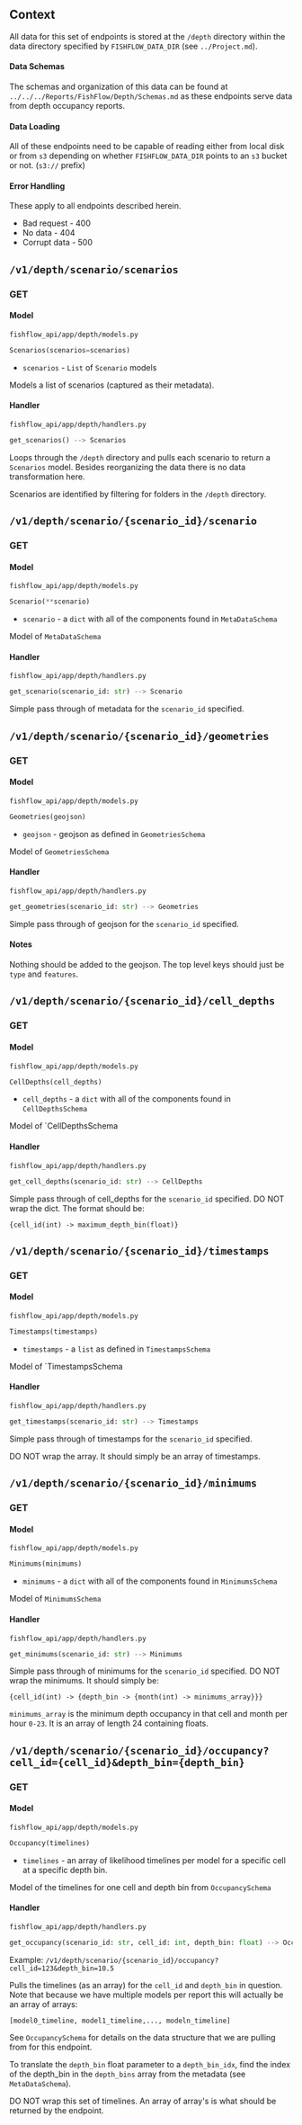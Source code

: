 ## Context

All data for this set of endpoints is stored at the `/depth` directory within the data directory specified by `FISHFLOW_DATA_DIR` (see `../Project.md`).
#### Data Schemas
The schemas and organization of this data can be found at `../../../Reports/FishFlow/Depth/Schemas.md` as these endpoints serve data from depth occupancy reports. 
#### Data Loading
All of these endpoints need to be capable of reading either from local disk or from `s3` depending on whether `FISHFLOW_DATA_DIR` points to an `s3` bucket or not. (`s3://` prefix)
#### Error Handling
These apply to all endpoints described herein.
- Bad request - 400
- No data - 404
- Corrupt data - 500

## `/v1/depth/scenario/scenarios`
### GET
#### Model
`fishflow_api/app/depth/models.py`

```python
Scenarios(scenarios=scenarios)
```

- `scenarios` - `List` of `Scenario` models

Models a list of scenarios (captured as their metadata).
#### Handler
`fishflow_api/app/depth/handlers.py`

```python
get_scenarios() --> Scenarios
```

Loops through the `/depth` directory and pulls each scenario to return a `Scenarios` model. Besides reorganizing the data there is no data transformation here.

Scenarios are identified by filtering for folders in the `/depth` directory.

## `/v1/depth/scenario/{scenario_id}/scenario`
### GET
#### Model
`fishflow_api/app/depth/models.py`

```python
Scenario(**scenario)
```
- `scenario` - a `dict` with all of the components found in `MetaDataSchema`

Model of `MetaDataSchema`
#### Handler
`fishflow_api/app/depth/handlers.py`

```python
get_scenario(scenario_id: str) --> Scenario
```

Simple pass through of metadata for the `scenario_id` specified.
## `/v1/depth/scenario/{scenario_id}/geometries`
### GET
#### Model
`fishflow_api/app/depth/models.py`

```python
Geometries(geojson)
```

- `geojson` - geojson as defined in `GeometriesSchema`

Model of `GeometriesSchema`
#### Handler
`fishflow_api/app/depth/handlers.py`

```python
get_geometries(scenario_id: str) --> Geometries
```

Simple pass through of geojson for the `scenario_id` specified.
#### Notes

Nothing should be added to the geojson. The top level keys should just be `type` and `features`.
## `/v1/depth/scenario/{scenario_id}/cell_depths`
### GET
#### Model
`fishflow_api/app/depth/models.py`

```python
CellDepths(cell_depths)
```

- `cell_depths` - a `dict` with all of the components found in `CellDepthsSchema`

Model of `CellDepthsSchema
#### Handler
`fishflow_api/app/depth/handlers.py`

```python
get_cell_depths(scenario_id: str) --> CellDepths
```

Simple pass through of cell_depths for the `scenario_id` specified. DO NOT wrap the dict. The format should be:

`{cell_id(int) -> maximum_depth_bin(float)}`

## `/v1/depth/scenario/{scenario_id}/timestamps`
### GET
#### Model
`fishflow_api/app/depth/models.py`

```python
Timestamps(timestamps)
```

- `timestamps` - a `list` as defined in `TimestampsSchema`

Model of `TimestampsSchema
#### Handler
`fishflow_api/app/depth/handlers.py`

```python
get_timestamps(scenario_id: str) --> Timestamps
```

Simple pass through of timestamps for the `scenario_id` specified.

DO NOT wrap the array. It should simply be an array of timestamps. 
## `/v1/depth/scenario/{scenario_id}/minimums`
### GET
#### Model
`fishflow_api/app/depth/models.py`

```python
Minimums(minimums)
```

- `minimums` - a `dict` with all of the components found in `MinimumsSchema`

Model of `MinimumsSchema`
#### Handler
`fishflow_api/app/depth/handlers.py`

```python
get_minimums(scenario_id: str) --> Minimums
```

Simple pass through of minimums for the `scenario_id` specified. DO NOT wrap the minimums. It should simply be:

`{cell_id(int) -> {depth_bin -> {month(int) -> minimums_array}}}`

`minimums_array` is the minimum depth occupancy in that cell and month per hour `0-23`. It is an array of length 24 containing floats.
## `/v1/depth/scenario/{scenario_id}/occupancy?cell_id={cell_id}&depth_bin={depth_bin}`
### GET
#### Model
`fishflow_api/app/depth/models.py`

```python
Occupancy(timelines)
```

- `timelines` - an array of likelihood timelines per model for a specific cell at a specific depth bin.

Model of the timelines for one cell and depth bin from `OccupancySchema`
#### Handler
`fishflow_api/app/depth/handlers.py`

```python
get_occupancy(scenario_id: str, cell_id: int, depth_bin: float) --> Occupancy
```

Example: `/v1/depth/scenario/{scenario_id}/occupancy?cell_id=123&depth_bin=10.5`

Pulls the timelines (as an array) for the `cell_id` and `depth_bin` in question. Note that because we have multiple models per report this will actually be an array of arrays:

`[model0_timeline, model1_timeline,..., modeln_timeline]`

See `OccupancySchema` for details on the data structure that we are pulling from for this endpoint.

To translate the `depth_bin` float parameter to a `depth_bin_idx`, find the index of the depth_bin in the `depth_bins` array from the metadata (see `MetaDataSchema`).

DO NOT wrap this set of timelines. An array of array's is what should be returned by the endpoint. 
